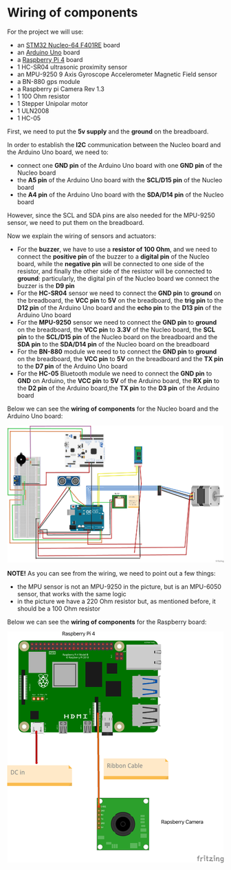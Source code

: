# Wiring of components
For the project we will use:
- an [STM32 Nucleo-64 F401RE](https://www.st.com/en/evaluation-tools/nucleo-f401re.html) board
- an [Arduino Uno](https://store.arduino.cc/arduino-uno-rev3) board
- a [Raspberry Pi 4](https://www.raspberrypi.org/products/raspberry-pi-4-model-b/) board
- 1 HC-SR04 ultrasonic proximity sensor
- an MPU-9250 9 Axis Gyroscope Accelerometer Magnetic Field sensor
- a BN-880 gps module
- a Raspberry pi Camera Rev 1.3
- 1 100 Ohm resistor
- 1 Stepper Unipolar motor
- 1 ULN2008
- 1 HC-05

First, we need to put the **5v supply** and the **ground** on the breadboard.

In order to establish the **I2C** communication between the Nucleo board and the Arduino Uno board, we need to:
- connect one **GND pin** of the Arduino Uno board with one **GND pin** of the Nucleo board
- the **A5 pin** of the Arduino Uno board with the **SCL/D15 pin** of the Nucleo board
- the **A4 pin** of the Arduino Uno board with the **SDA/D14 pin** of the Nucleo board

However, since the SCL and SDA pins are also needed for the MPU-9250 sensor, we need to put them on the breadboard.

Now we explain the wiring of sensors and actuators:
- For the **buzzer**, we have to use a **resistor of 100 Ohm**, and we need to connect the **positive pin** of the buzzer to a **digital pin** of the Nucleo board, while the **negative pin** will be connected to one side of the resistor, and finally the other side of the resistor will be connected to **ground**: particularly, the digital pin of the Nucleo board we connect the buzzer is the **D9 pin**
- For the **HC-SR04** sensor we need to connect the **GND pin** to **ground** on the breadboard, the **VCC pin** to **5V** on the breadboard, the **trig pin** to the **D12 pin** of the Arduino Uno board and the **echo pin** to the **D13 pin** of the Arduino Uno board
- For the **MPU-9250** sensor we need to connect the **GND pin** to **ground** on the breadboard, the **VCC pin** to **3.3V** of the Nucleo board, the **SCL pin** to the **SCL/D15 pin** of the Nucleo board on the breadboard and the **SDA pin** to the **SDA/D14 pin** of the Nucleo board on the breadboard
- For the **BN-880** module we need to to connect the **GND pin** to **ground** on the breadboard, the **VCC pin** to **5V** on the breadboard and the **TX pin** to the **D7 pin** of the Arduino Uno board
- For the **HC-05** Bluetooth module we need to connect the **GND pin** to **GND** on Arduino, the **VCC pin** to **5V** of the Arduino board, the **RX pin** to the **D2 pin** of the Arduino board,the **TX pin** to the **D3 pin** of the Arduino board 

Below we can see the **wiring of components** for the Nucleo board and the Arduino Uno board:

![img](https://github.com/IlKaiser/IoT_Group-Project/blob/main/circuit/circuit_bb.png)

**NOTE!** As you can see from the wiring, we need to point out a few things: 
- the MPU sensor is not an MPU-9250 in the picture, but is an MPU-6050 sensor, that works with the same logic
- in the picture we have a 220 Ohm resistor but, as mentioned before, it should be a 100 Ohm resistor

Below we can see the **wiring of components** for the Raspberry board:

![img](https://github.com/IlKaiser/IoT_Group-Project/blob/main/circuit/raspberry_bb.png)
